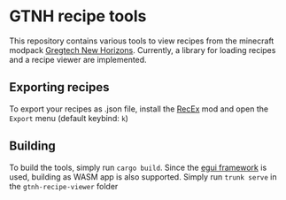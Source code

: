 
# GTNH recipe tools

This repository contains various tools to view recipes from the minecraft modpack [Gregtech New Horizons](https://github.com/GTNewHorizons/GT-New-Horizons-Modpack).
Currently, a library for loading recipes and a recipe viewer are implemented.

## Exporting recipes
To export your recipes as .json file, install the [RecEx](https://github.com/GTNewHorizons/RecEx) mod and open the `Export` menu (default keybind: `k`)

## Building
To build the tools, simply run `cargo build`. Since the  [egui framework](https://github.com/emilk/egui/) is used, building as WASM app is also supported. Simply run `trunk serve` in the `gtnh-recipe-viewer` folder

